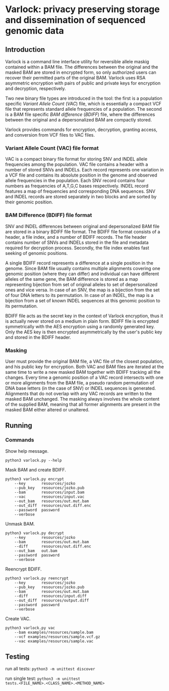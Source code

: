 # Varlock: privacy preserving storage and dissemination of sequenced genomic data

## Introduction
Varlock is a command line interface utility for reversible allele maskig contained within a BAM file. The differences between the original and the masked BAM are stored in encrypted form, so only authorized users can recover their permitted parts of the original BAM. Varlock uses RSA asymmetric encryption with pairs of public and private keys for encryption and decryption, respectively.

Two new binary file types are introduced in the tool: the first is a population specific _Variant Allele Count_ (_VAC_) file, which is essentially a compact VCF file that represents standard allele frequencies of a population. The second is a BAM file specific _BAM difference_ (_BDIFF_) file, where the differences between the original and a depersonalized BAM are compactly stored. 

Varlock provides commands for encryption, decryption, granting access, and conversion from VCF files to VAC files. 

### Variant Allele Count (VAC) file format
VAC is a compact binary file format for storing SNV and INDEL allele frequencies among the population. VAC file contains a header with a number of stored SNVs and INDELs. Each record represents one variation in a VCF file and contains its absolute position in the genome and observed allele frequencies in the population. Each SNV record contains four numbers as frequencies of A,T,G,C bases respectively. INDEL record features a map of frequencies and corresponding DNA sequences. SNV and INDEL records are stored separately in two blocks and are sorted by their genomic position.

### BAM Difference (BDIFF) file format 
SNV and INDEL differences between original and depersonalized BAM file are stored in a binary BDIFF file format. The BDIFF file format consists of a header, a file index, and a number of BDIFF records. The file header contains number of SNVs and INDELs stored in the file and metadata required for decryption process. Secondly, the file index enables fast seeking of genomic positions. 

A single BDIFF record represents a difference at a single position in the genome. Since BAM file usually contains multiple alignments covering one genomic position (where they can differ) and individual can have different alleles of the same gene, the BAM difference is stored as a map representing bijection from set of original alleles to set of depersonalized ones and vice versa. In case of an SNV, the map is a bijection from the set of four DNA letters to its permutation. In case of an INDEL, the map is a bijection from a set of known INDEL sequences at this genomic position to its permutation.

BDIFF file acts as the secret key in the context of Varlock encryption, thus it is actually never stored on a medium in plain form. BDIFF file is encrypted symmetrically with the AES encryption using a randomly generated key. Only the AES key is then encrypted asymmetrically by the user's public key and stored in the BDIFF header. 

### Masking
User must provide the original BAM file, a VAC file of the closest population, and his public key for encryption. Both VAC and BAM files are iterated at the same time to write a new masked BAM together with BDIFF tracking all the changes. Every time a genomic position of a VAC record intersects with one or more alignments from the BAM file, a pseudo random permutation of DNA base letters (in the case of SNV) or INDEL sequences is generated. Alignments that do not overlap with any VAC records are written to the masked BAM unchanged. The masking always involves the whole content of the supplied BAM, meaning that all former alignments are present in the masked BAM either altered or unaltered.

## Running

### Commands
Show help message.
```
python3 varlock.py --help
```

Mask BAM and create BDIFF.
```
python3 varlock.py encrypt
    --key       resources/jozko
    --pub_key   resources/jozko.pub
    --bam       resources/input.bam
    --vac       resources/input.vac
    --out_bam   resources/out.mut.bam
    --out_diff  resources/out.diff.enc
    --password  password
    --verbose
```

Unmask BAM.
```
python3 varlock.py decrypt
    --key       resources/jozko
    --bam       resources/out.mut.bam
    --diff      resources/out.diff.enc
    --out_bam   out.bam
    --password  password
    --verbose
```

Reencrypt BDIFF.
```
python3 varlock.py reencrypt
    --key       resources/jozko
    --pub_key   resources/jozko.pub
    --bam       resources/out.mut.bam
    --diff      resources/input.diff
    --out_diff  resources/output.diff
    --password  password
    --verbose
```

Create VAC.
```
python3 varlock.py vac
    --bam examples/resources/sample.bam
    --vcf examples/resources/sample.vcf.gz
    --vac examples/resources/sample.vac
```

## Testing

run all tests:
<code>python3 -m unittest discover </code>

run single test:
<code>python3 -m unittest tests.<FILE_NAME>.<CLASS_NAME>.<METHOD_NAME></code>
